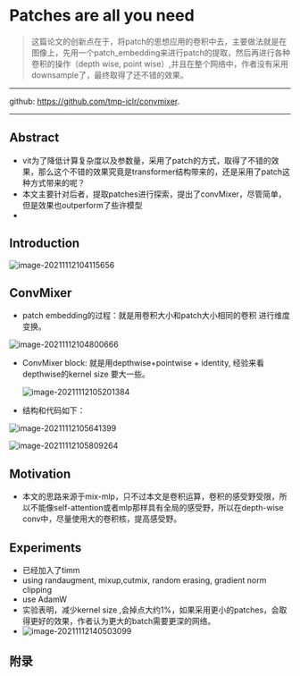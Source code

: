 # Patches are all you need

> 这篇论文的创新点在于，将patch的思想应用的卷积中去，主要做法就是在图像上，先用一个patch_embedding来进行patch的提取，然后再进行各种卷积的操作（depth wise, point wise）,并且在整个网络中，作者没有采用downsample了，最终取得了还不错的效果。
>

---

github: https://github.com/tmp-iclr/convmixer.

---



## Abstract

- vit为了降低计算复杂度以及参数量，采用了patch的方式，取得了不错的效果，那么这个不错的效果究竟是transformer结构带来的，还是采用了patch这种方式带来的呢？
- 本文主要针对后者，提取patches进行探索，提出了convMixer，尽管简单，但是效果也outperform了些许模型
- 

## Introduction

![image-20211112104115656](C:\Users\wanglichun\Desktop\Typera\TyporaPapers\images\image-20211112104115656.png)



## ConvMixer

- patch embedding的过程：就是用卷积大小和patch大小相同的卷积 进行维度变换。

  

![image-20211112104800666](C:\Users\wanglichun\Desktop\Typera\TyporaPapers\images\image-20211112104800666.png)

- ConvMixer block: 就是用depthwise+pointwise + identity, 经验来看depthwise的kernel size 要大一些。

  ![image-20211112105201384](C:\Users\wanglichun\Desktop\Typera\TyporaPapers\images\image-20211112105201384.png)


- 结构和代码如下：

![image-20211112105641399](C:\Users\wanglichun\Desktop\Typera\TyporaPapers\images\image-20211112105641399.png)

![image-20211112105809264](C:\Users\wanglichun\Desktop\Typera\TyporaPapers\images\image-20211112105809264.png)

## Motivation

- 本文的思路来源于mix-mlp，只不过本文是卷积运算，卷积的感受野受限，所以不能像self-attention或者mlp那样具有全局的感受野，所以在depth-wise conv中，尽量使用大的卷积核，提高感受野。

## Experiments

- 已经加入了timm
- using randaugment, mixup,cutmix, random erasing, gradient norm clipping
- use AdamW
- 实验表明，减少kernel size ,会掉点大约1%，如果采用更小的patches，会取得更好的效果，作者认为更大的batch需要更深的网络。
- ![image-20211112140503099](C:\Users\wanglichun\Desktop\Typera\TyporaPapers\images\image-20211112140503099.png)

## 附录

